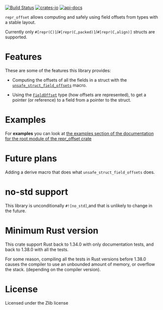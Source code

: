 [![Build Status](https://travis-ci.org/rodrimati1992/repr_offset_crates.svg?branch=master)](https://travis-ci.org/rodrimati1992/repr_offset_crates)
[![crates-io](https://img.shields.io/crates/v/repr_offset.svg)](https://crates.io/crates/repr_offset)
[![api-docs](https://docs.rs/repr_offset/badge.svg)](https://docs.rs/repr_offset/0.0.1)



`repr_offset` allows computing and safely using field offsets from types with a stable layout.

Currently only `#[repr(C)]`/`#[repr(C,packed)]`/`#[repr(C,align)]` structs are supported.

# Features 

These are some of the features this library provides:

- Computing the offsets of all the fields in a struct with the [`unsafe_struct_field_offsets`] macro.

- Using the [`FieldOffset`] type (how offsets are represented),
to get a pointer (or reference) to a field from a pointer to the struct.

# Examples 

For **examples** you can look at
[the examples section of the documentation for the root module of the repr_offset crate
](https://docs.rs/repr_offset/*/repr_offset/index.html#root-mod-examples)

# Future plans

Adding a derive macro that does what `unsafe_struct_field_offsets` does.

# no-std support

This library is unconditionally `#![no_std]`,and that is unlikely to change in the future.

# Minimum Rust version

This crate support Rust back to 1.34.0 with only documentation tests,
and back to 1.38.0 with all the tests.

For some reason, compiling all the tests in Rust versions before 1.38.0 causes the
compiler to use an unbounded amount of memory, or overflow the stack.
(depending on the compiler version).

# License

Licensed under the Zlib license

[`unsafe_struct_field_offsets`]:
https://docs.rs/repr_offset/*/repr_offset/macro.unsafe_struct_field_offsets.html

[`FieldOffset`]: 
https://docs.rs/repr_offset/*/repr_offset/struct.FieldOffset.html





